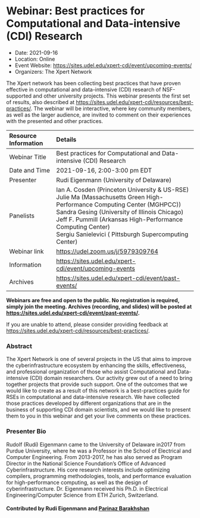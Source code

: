 # Webinar: Best practices for Computational and Data-intensive (CDI) Research

*	Date: 2021-09-16
*	Location: Online 
*	Event Website: https://sites.udel.edu/xpert-cdi/event/upcoming-events/
* Organizers: The Xpert Network

The Xpert network has been collecting best practices that have proven effective in computational and data-intensive (CDI) research of NSF-supported and other university projects.
This webinar presents the first set of results, also described at  https://sites.udel.edu/xpert-cdi/resources/best-practices/. The webinar will be interactive, where key community members, as well as the larger audience, are invited to comment on their experiences with the presented and other practices.
	

| Resource Information  | Details
| :------------ | :------------ 
| Webinar Title  | Best practices for Computational and Data-intensive (CDI) Research 
| Date and Time | 2021-09-16, 2:00-3:00 pm EDT
| Presenter | Rudi Eigenmann (University of Delaware)
| Panelists | Ian A. Cosden (Princeton University & US-RSE)<br>Julie Ma (Massachusetts Green High-Performance Computing Center (MGHPCC))<br>Sandra Gesing (University of Illinois Chicago)<br>Jeff F. Pummill (Arkansas High-Performance Computing Center)<br>Sergiu Sanielevici ( Pittsburgh Supercomputing Center)
| Webinar link | https://udel.zoom.us/j/5979309764
| Information | https://sites.udel.edu/xpert-cdi/event/upcoming-events
| Archives | https://sites.udel.edu/xpert-cdi/event/past-events/

**Webinars are free and open to the public. No registration is required, simply join the meeting. Archives (recording, and slides) will be posted at https://sites.udel.edu/xpert-cdi/event/past-events/.**

If you are unable to attend, please consider providing feedback at  https://sites.udel.edu/xpert-cdi/resources/best-practices/.

### Abstract
The Xpert Network is one of several projects in the US that aims to improve the cyberinfrastructure ecosystem by enhancing the skills, effectiveness, and professional organization of those who assist Computational and Data-intensive (CDI) domain researchers. Our activity grew out of a need to bring together projects that provide such support. One of the outcomes that we would like to create as a result of this network is a best-practices guide for RSEs in computational and data-intensive research. We have collected those practices developed by different organizations that are in the business of supporting CDI domain scientists, and we would like to present them to you in this webinar and get your live comments on these practices.

### Presenter Bio
Rudolf (Rudi) Eigenmann came to the University of Delaware in2017 from Purdue University, where he was a Professor in the School of Electrical and Computer Engineering. From 2013-2017, he has also served as Program Director in the National Science Foundation’s Office of Advanced Cyberinfrastructure. His core research interests include optimizing compilers, programming methodologies, tools, and performance evaluation for high-performance computing, as well as the design of cyberinfrastructure. Dr. Eigenmann received his Ph.D. in Electrical Engineering/Computer Science from ETH Zurich, Switzerland.

#### Contributed by Rudi Eigenmann and [Parinaz Barakhshan](https://github.com/parinaz2015)

<!---
Publish: yes
Categories: skills
Topics: online learning
Level: 2
Prerequisites: default
Aggregate: none
--->
